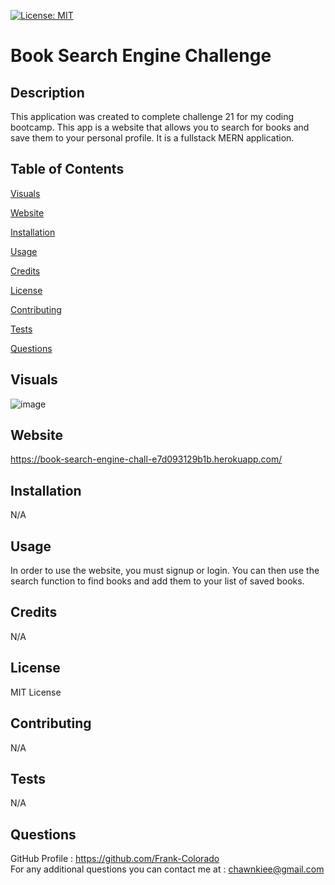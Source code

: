 [![License: MIT](https://img.shields.io/badge/License-MIT-yellow.svg)](https://opensource.org/licenses/MIT)

# Book Search Engine Challenge

## Description

This application was created to complete challenge 21 for my coding bootcamp. This app is a website that allows you to search for books and save them to your personal profile. It is a fullstack MERN application.

## Table of Contents

[Visuals](#visuals)

[Website](#website)

[Installation](#installation)

[Usage](#usage)

[Credits](#credits)

[License](#license)

[Contributing](#contributing)

[Tests](#tests)

[Questions](#questions)

## Visuals

![image](https://github.com/Frank-Colorado/book-search-engine-challenge/assets/123683792/973e55c9-99f1-4c4b-9a86-e5ed34d351cc)

## Website

https://book-search-engine-chall-e7d093129b1b.herokuapp.com/

## Installation

N/A

## Usage

In order to use the website, you must signup or login. You can then use the search function to find books and add them to your list of saved books.

## Credits

N/A

## License

MIT License

## Contributing

N/A

## Tests

N/A

## Questions

GitHub Profile : https://github.com/Frank-Colorado  
For any additional questions you can contact me at : chawnkiee@gmail.com
